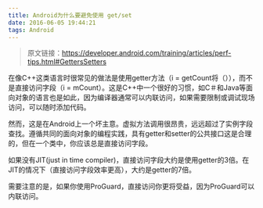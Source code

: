 ```yaml
---
title: Android为什么要避免使用 get/set
date: 2016-06-05 19:44:21
tags: Android
---
```


> 原文链接：https://developer.android.com/training/articles/perf-tips.html#GettersSetters

	
在像C++这类语言时很常见的做法是使用getter方法​​（i = getCount将（）），而不是直接访问字段（i = mCount）。这是C++中一个很好的习惯，如C＃和​​Java等面向对象的语言也是如此，因为编译器通常可以内联访问，如果需要限制或调试现场访问，可以随时添加代码。

然而，这是在Android上一个坏主意。虚拟方法调用很昂贵，远远超过了实例字段查找。遵循共同的面向对象的编程实践，具有getter和setter的公共接口这是合理的，但在一个类中，你应该总是直接访问字段。

如果没有JIT(just in time compiler)，直接访问字段大约是使用getter的3倍。在JIT的情况下（直接访问字段效率更高），大约是getter的7倍。

需要注意的是，如果你使用ProGuard，直接访问你更将受益，因为ProGuard可以内联访问。


